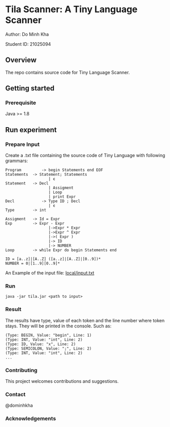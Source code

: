 # Tila Scanner: A Tiny Language Scanner
Author: Do Minh Kha 

Student ID: 21025094
## Overview
The repo contains source code for Tiny Language Scanner.

[//]: # (## Table of Contents)

[//]: # ()
[//]: # (* [Overview]&#40;#overview&#41;)

[//]: # (* [Getting Started]&#40;#getting-started&#41;)

[//]: # (    * [Prerequisites]&#40;#prerequisites&#41;)

[//]: # (    * [Get Repo]&#40;#get-repo&#41;)

[//]: # ()
[//]: # (* [Run experiment]&#40;#Run-experiment&#41;)

[//]: # (    * [Prepare Input]&#40;#prepare-input&#41;)

[//]: # (    * [Run]&#40;#run&#41;)

[//]: # (    * [Result]&#40;#View-Result&#41;)

## Getting started
### Prerequisite
Java >= 1.8

## Run experiment
### Prepare Input
Create a .txt file containing the source code of Tiny Language with following grammars:
```
Program	        -> begin Statements end EOF
Statements	-> Statement; Statements
                   | ϵ
Statement	-> Decl
                   | Assigment
                   | Loop
                   | print Expr
Decl 	        -> Type ID ; Decl
                   | ϵ
Type		-> int

Assigment	-> Id = Expr
Exp 		-> Expr - Expr
                   |->Expr * Expr
                   |->Expr ^ Expr
                   |->( Expr )
                   |-> ID
                   |-> NUMBER
Loop		-> while Expr do begin Statements end

ID = [a..z]|[A..Z] ([a..z]|[A..Z]|[0..9])*
NUMBER = 0|[1..9][0..9]*
```
An Example of the input file: [local/input.txt](local/input.txt)

### Run

[//]: # (* Compile:  ``make compile``)

[//]: # (* Run : ``make run inputFile={The full path of input file}``)

[//]: # (* Clean: ``make clean``)
```java -jar tila.jar <path to input>```
### Result
The results have type, value of each token and the line number where token stays. They will be printed in the console. Such as:
```
(Type: BEGIN, Value: "begin", Line: 1)
(Type: INT, Value: "int", Line: 2)
(Type: ID, Value: "x", Line: 2)
(Type: SEMICOLON, Value: ";", Line: 2)
(Type: INT, Value: "int", Line: 2)
...
```

### Contributing
This project welcomes contributions and suggestions.
### Contact
@dominhkha
### Acknowledgements

